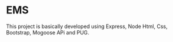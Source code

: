 # EMS
This project is basically developed using Express, Node Html, Css, Bootstrap,  Mogoose APi and PUG.

